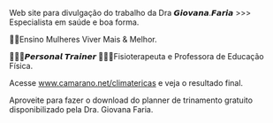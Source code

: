 Web site para divulgação do trabalho da 
Dra 𝙂𝙞𝙤𝙫𝙖𝙣𝙖.𝙁𝙖𝙧𝙞𝙖 >>>
Especialista em saúde e boa forma.

💃🏻Ensino Mulheres Viver Mais & Melhor.

🤸🏼‍♂️𝙋𝙚𝙧𝙨𝙤𝙣𝙖𝙡 𝙏𝙧𝙖𝙞𝙣𝙚𝙧 👩🏻‍🎓Fisioterapeuta e Professora de Educação Física. 

Acesse www.camarano.net/climatericas e veja o resultado final. 

Aproveite para fazer o download do planner de trinamento gratuito disponibilizado pela Dra. Giovana Faria.
